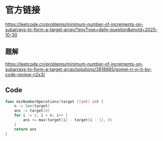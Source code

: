 # 官方链接
https://leetcode.cn/problems/minimum-number-of-increments-on-subarrays-to-form-a-target-array/?envType=daily-question&envId=2025-10-30

## 题解
https://leetcode.cn/problems/minimum-number-of-increments-on-subarrays-to-form-a-target-array/solutions/3818885/gomei-ri-yi-ti-by-code-review-n2x3/

## Code
```go
func minNumberOperations(target []int) int {
    n := len(target)
    ans := target[0]
    for i := 1; i < n; i++ {
        ans += max(target[i] - target[i - 1], 0)
    }
    return ans
}
```